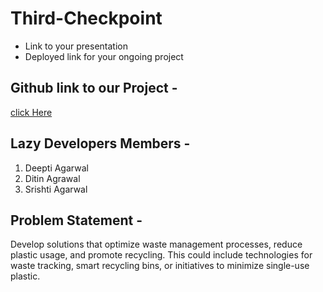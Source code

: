 # Third-Checkpoint

- Link to your presentation
- Deployed link for your ongoing project

## Github link to our Project -
[click Here](https://github.com/ditinagrawal/Technex-Hackathon)

## Lazy Developers Members -
1. Deepti Agarwal
2. Ditin Agrawal
3. Srishti Agarwal

## Problem Statement -
 Develop solutions that optimize waste management processes, reduce plastic usage, and promote recycling. This could include technologies for waste tracking, smart recycling bins, or initiatives to minimize single-use plastic.